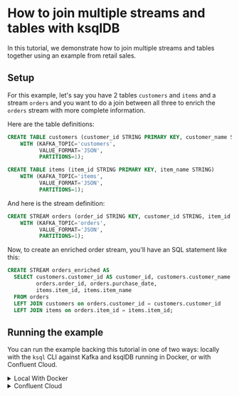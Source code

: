 <!-- title: How to join multiple streams and tables with ksqlDB -->
<!-- description: In this tutorial, learn how to join multiple streams and tables with ksqlDB, with step-by-step instructions and supporting code. -->

# How to join multiple streams and tables with ksqlDB

In this tutorial, we demonstrate how to join multiple streams and tables together using an example from retail sales.

## Setup

For this example, let's say you have 2 tables `customers` and `items` and a stream `orders` and you want to do a join between all three to enrich the `orders` stream with more complete information.

Here are the table definitions:
   
```sql
CREATE TABLE customers (customer_id STRING PRIMARY KEY, customer_name STRING)
    WITH (KAFKA_TOPIC='customers',
          VALUE_FORMAT='JSON',
          PARTITIONS=1);
```

```sql
CREATE TABLE items (item_id STRING PRIMARY KEY, item_name STRING)
    WITH (KAFKA_TOPIC='items',
          VALUE_FORMAT='JSON',
          PARTITIONS=1);
```

And here is the stream definition:
```sql
CREATE STREAM orders (order_id STRING KEY, customer_id STRING, item_id STRING, purchase_date STRING)
    WITH (KAFKA_TOPIC='orders',
          VALUE_FORMAT='JSON',
          PARTITIONS=1);
```

Now, to create an enriched order stream, you'll have an SQL statement like this:
```sql
CREATE STREAM orders_enriched AS
  SELECT customers.customer_id AS customer_id, customers.customer_name AS customer_name,
         orders.order_id, orders.purchase_date,
         items.item_id, items.item_name
  FROM orders
  LEFT JOIN customers on orders.customer_id = customers.customer_id
  LEFT JOIN items on orders.item_id = items.item_id;
```

## Running the example

You can run the example backing this tutorial in one of two ways: locally with the `ksql` CLI against Kafka and ksqlDB running in Docker, or with Confluent Cloud.

<details>
  <summary>Local With Docker</summary>

  ### Prerequisites

  * Docker running via [Docker Desktop](https://docs.docker.com/desktop/) or [Docker Engine](https://docs.docker.com/engine/install/)
  * [Docker Compose](https://docs.docker.com/compose/install/). Ensure that the command `docker compose version` succeeds.

  ### Run the commands

  Clone the `confluentinc/tutorials` GitHub repository (if you haven't already) and navigate to the `tutorials` directory:

  ```shell
  git clone git@github.com:confluentinc/tutorials.git
  cd tutorials
  ```

  Start ksqlDB and Kafka:

  ```shell
  docker compose -f ./docker/docker-compose-ksqldb.yml up -d
  ```

  Next, open the ksqlDB CLI:

  ```shell
  docker exec -it ksqldb-cli ksql http://ksqldb-server:8088
  ```

  Run the following SQL statements to create the `orders` stream and `customers` and `items` tables backed by Kafka running in Docker and 
  populate them with test data.

  ```sql
  CREATE STREAM orders (order_id STRING KEY, customer_id STRING, item_id STRING, purchase_date STRING)
      WITH (KAFKA_TOPIC='orders',
            VALUE_FORMAT='JSON',
            PARTITIONS=1);
  ```

  ```sql
  CREATE TABLE customers (customer_id STRING PRIMARY KEY, customer_name STRING)
      WITH (KAFKA_TOPIC='customers',
            VALUE_FORMAT='JSON',
            PARTITIONS=1);
  ```

  ```sql
  CREATE TABLE items (item_id STRING PRIMARY KEY, item_name STRING)
      WITH (KAFKA_TOPIC='items',
            VALUE_FORMAT='JSON',
            PARTITIONS=1);
  ```

  ```sql
  INSERT INTO items VALUES ('101', 'Television 60-in');
  INSERT INTO items VALUES ('102', 'Laptop 15-in');
  INSERT INTO items VALUES ('103', 'Speakers');
  
  INSERT INTO customers VALUES ('1', 'Adrian Garcia');
  INSERT INTO customers VALUES ('2', 'Robert Miller');
  INSERT INTO customers VALUES ('3', 'Brian Smith');

  INSERT INTO orders VALUES ('abc123', '1', '101', '2024-09-01');
  INSERT INTO orders VALUES ('abc345', '1', '102', '2024-09-01');
  INSERT INTO orders VALUES ('abc678', '2', '101', '2024-09-01');
  INSERT INTO orders VALUES ('abc987', '3', '101', '2024-09-03');
  INSERT INTO orders VALUES ('xyz123', '2', '103', '2024-09-03');
  INSERT INTO orders VALUES ('xyz987', '2', '102', '2024-09-05');
  ```

  Finally, run the stream-table-table join query and land the results in a new `order_enriched` stream. Note that we first
  tell ksqlDB to consume from the beginning of the streams.
  
  ```sql
  SET 'auto.offset.reset'='earliest';

  CREATE STREAM orders_enriched AS
      SELECT customers.customer_id AS customer_id, customers.customer_name AS customer_name,
             orders.order_id, orders.purchase_date,
             items.item_id, items.item_name
      FROM orders
      LEFT JOIN customers on orders.customer_id = customers.customer_id
      LEFT JOIN items on orders.item_id = items.item_id;
  ```

  Query the new stream:

  ```sql
  SELECT *
  FROM orders_enriched
  EMIT CHANGES;
  ```

  The query output should look like this:

  ```plaintext
  +-----------------+-----------------+-----------------+-----------------+-----------------+-----------------+
  |ITEMS_ITEM_ID    |CUSTOMER_ID      |CUSTOMER_NAME    |ORDER_ID         |PURCHASE_DATE    |ITEM_NAME        |
  +-----------------+-----------------+-----------------+-----------------+-----------------+-----------------+
  |101              |1                |Adrian Garcia    |abc123           |2024-09-01       |Television 60-in |
  |102              |1                |Adrian Garcia    |abc345           |2024-09-01       |Laptop 15-in     |
  |101              |2                |Robert Miller    |abc678           |2024-09-01       |Television 60-in |
  |101              |3                |Brian Smith      |abc987           |2024-09-03       |Television 60-in |
  |103              |2                |Robert Miller    |xyz123           |2024-09-03       |Speakers         |
  |102              |2                |Robert Miller    |xyz987           |2024-09-05       |Laptop 15-in     |
  +-----------------+-----------------+-----------------+-----------------+-----------------+-----------------+
  ```

  When you are finished, exit the ksqlDB CLI by entering `CTRL-D` and clean up the containers used for this tutorial by running:

  ```shell
  docker compose -f ./docker/docker-compose-ksqldb.yml down
  ```

</details>

<details>
  <summary>Confluent Cloud</summary>

  ### Prerequisites

  * A [Confluent Cloud](https://confluent.cloud/signup) account
  * The [Confluent CLI](https://docs.confluent.io/confluent-cli/current/install.html) installed on your machine

  ### Create Confluent Cloud resources

  Login to your Confluent Cloud account:

  ```shell
  confluent login --prompt --save
  ```

  Install a CLI plugin that will streamline the creation of resources in Confluent Cloud:

  ```shell
  confluent plugin install confluent-cloud_kickstart
  ```

  Run the following command to create a Confluent Cloud environment and Kafka cluster. This will create 
  resources in AWS region `us-west-2` by default, but you may override these choices by passing the `--cloud` argument with
  a value of `aws`, `gcp`, or `azure`, and the `--region` argument that is one of the cloud provider's supported regions,
  which you can list by running `confluent kafka region list --cloud <CLOUD PROVIDER>`
  
  ```shell
  confluent cloud-kickstart --name ksqldb-tutorial \
    --environment-name ksqldb-tutorial \
    --output-format stdout
  ```

  Now, create a ksqlDB cluster by first getting your user ID of the form `u-123456` when you run this command:

  ```shell
  confluent iam user list
  ```

  And then create a ksqlDB cluster called `ksqldb-tutorial` with access linked to your user account:

  ```shell
  confluent ksql cluster create ksqldb-tutorial \
    --credential-identity <USER ID>
  ```

  ### Run the commands

  Login to the [Confluent Cloud Console](https://confluent.cloud/). Select `Environments` in the lefthand navigation,
  and then click the `ksqldb-tutorial` environment tile. Click the `ksqldb-tutorial` Kafka cluster tile, and then
  select `ksqlDB` in the lefthand navigation.

  The cluster may take a few minutes to be provisioned. Once its status is `Up`, click the cluster name and scroll down to the editor.

  In the query properties section at the bottom, change the value for `auto.offset.reset` to `Earliest` so that ksqlDB 
  will consume from the beginning of the streams we create.

  Enter the following statements in the editor and click `Run query`. This creates the `orders` stream and `customers` 
  and `items` tables and populates them with test data.

  ```sql
  CREATE STREAM orders (order_id STRING KEY, customer_id STRING, item_id STRING, purchase_date STRING)
      WITH (KAFKA_TOPIC='orders',
            VALUE_FORMAT='JSON',
            PARTITIONS=1);

  CREATE TABLE customers (customer_id STRING PRIMARY KEY, customer_name STRING)
      WITH (KAFKA_TOPIC='customers',
            VALUE_FORMAT='JSON',
            PARTITIONS=1);

  CREATE TABLE items (item_id STRING PRIMARY KEY, item_name STRING)
      WITH (KAFKA_TOPIC='items',
            VALUE_FORMAT='JSON',
            PARTITIONS=1);

  INSERT INTO items VALUES ('101', 'Television 60-in');
  INSERT INTO items VALUES ('102', 'Laptop 15-in');
  INSERT INTO items VALUES ('103', 'Speakers');
  
  INSERT INTO customers VALUES ('1', 'Adrian Garcia');
  INSERT INTO customers VALUES ('2', 'Robert Miller');
  INSERT INTO customers VALUES ('3', 'Brian Smith');

  INSERT INTO orders VALUES ('abc123', '1', '101', '2024-09-01');
  INSERT INTO orders VALUES ('abc345', '1', '102', '2024-09-01');
  INSERT INTO orders VALUES ('abc678', '2', '101', '2024-09-01');
  INSERT INTO orders VALUES ('abc987', '3', '101', '2024-09-03');
  INSERT INTO orders VALUES ('xyz123', '2', '103', '2024-09-03');
  INSERT INTO orders VALUES ('xyz987', '2', '102', '2024-09-05');
  ```

  Now, paste the stream-table-table join query in the editor and click `Run query`. This will land the results in a 
  new `orders_enriched` stream.

  ```sql
  CREATE STREAM orders_enriched AS
      SELECT customers.customer_id AS customer_id, customers.customer_name AS customer_name,
             orders.order_id, orders.purchase_date,
             items.item_id, items.item_name
      FROM orders
      LEFT JOIN customers on orders.customer_id = customers.customer_id
      LEFT JOIN items on orders.item_id = items.item_id;
  ```

  Query the new stream:

  ```sql
  SELECT *
  FROM orders_enriched
  EMIT CHANGES;
  ```

  The query output should look like this:

  ```plaintext
  +-----------------+-----------------+-----------------+-----------------+-----------------+-----------------+
  |ITEMS_ITEM_ID    |CUSTOMER_ID      |CUSTOMER_NAME    |ORDER_ID         |PURCHASE_DATE    |ITEM_NAME        |
  +-----------------+-----------------+-----------------+-----------------+-----------------+-----------------+
  |101              |1                |Adrian Garcia    |abc123           |2024-09-01       |Television 60-in |
  |102              |1                |Adrian Garcia    |abc345           |2024-09-01       |Laptop 15-in     |
  |101              |2                |Robert Miller    |abc678           |2024-09-01       |Television 60-in |
  |101              |3                |Brian Smith      |abc987           |2024-09-03       |Television 60-in |
  |103              |2                |Robert Miller    |xyz123           |2024-09-03       |Speakers         |
  |102              |2                |Robert Miller    |xyz987           |2024-09-05       |Laptop 15-in     |
  +-----------------+-----------------+-----------------+-----------------+-----------------+-----------------+
  ```

  ### Clean up

  When you are finished, delete the `ksqldb-tutorial` environment by first getting the environment ID of the form 
  `env-123456` corresponding to it:

  ```shell
  confluent environment list
  ```

  Delete the environment, including all resources created for this tutorial:

  ```shell
  confluent environment delete <ENVIRONMENT ID>
  ```

</details>
